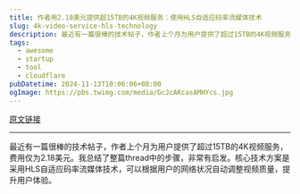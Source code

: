 ```yaml
---
title: 作者用2.18美元提供超15TB的4K视频服务：使用HLS自适应码率流媒体技术
slug: 4k-video-service-hls-technology
description: 最近有一篇很棒的技术帖子，作者上个月为用户提供了超过15TB的4K视频服务，费用仅为2.18美元。我总结了整篇thread中的步骤，非常有启发。核心技术方案是采用HLS自适应码率流媒体技术，可以根据用户的网络状况自动调整视频质量，提升用户体验。
tags: 
  - awesome
  - startup
  - tool
  - cloudflare
pubDatetime: 2024-11-13T10:06:06+08:00
ogImage: https://pbs.twimg.com/media/GcJcAKcasAMHYcs.jpg
---
```


[原文链接](https://twitter.com/vikingmute/status/1856148652697469087?s=12)

---

最近有一篇很棒的技术帖子，作者上个月为用户提供了超过15TB的4K视频服务，费用仅为2.18美元。我总结了整篇thread中的步骤，非常有启发。核心技术方案是采用HLS自适应码率流媒体技术，可以根据用户的网络状况自动调整视频质量，提升用户体验。

